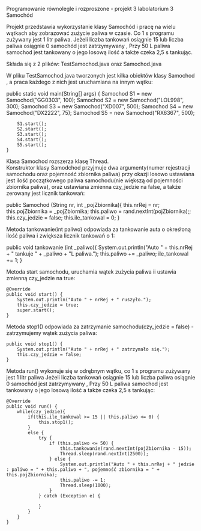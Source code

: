 Programowanie równolegle i rozproszone - projekt 3 labolatorium 3 Samochód

Projekt przedstawia wykorzystanie klasy Samochód i pracę na wielu wątkach aby zobrazować zużycie paliwa w czasie. Co 1 s programu zużywany jest 1 litr paliwa.
Jeżeli liczba tankowań osiągnie 15 lub liczba paliwa osiągnie 0 samochód jest zatrzymywany ,
Przy 50 L paliwa samochod jest tankowany o jego losową ilość a także czeka 2,5 s tankując.

Składa się z 2 plików: TestSamochod.java oraz Samochod.java

W pliku TestSamochod.java tworzonych jest kilka obiektów klasy Samochod , a praca każdego z nich jest uruchamiana na innym wątku:

  public static void main(String[] args) {
        Samochod S1 = new Samochod("GG0303", 100);
        Samochod S2 = new Samochod("LOL998", 300);
        Samochod S3 = new Samochod("XD007", 500);
        Samochod S4 = new Samochod("DX2222", 75);
        Samochod S5 = new Samochod("RX6367", 500);

        S1.start();
        S2.start();
        S3.start();
        S4.start();
        S5.start();
    }
    
Klasa Samochod rozszerza klasę Thread.    
Konstruktor klasy Samodchod przyjmuje dwa argumenty(numer rejestracji samochodu oraz pojemność zbiornika paliwa)
przy okazji losowo ustawiana jest ilość początkowego paliwa samochodu(nie większą od pojemności zbiornika paliwa), oraz ustawiana zmienna czy_jedzie na false, 
a także zerowany jest licznik tankowań:

  public Samochod (String nr, int _pojZbiornika){
        this.nrRej = nr;
        this.pojZbiornika = _pojZbiornika;
        this.paliwo = rand.nextInt(pojZbiornika);;
        this.czy_jedzie = false;
        this.ile_tankowal = 0;
    }
    
Metoda tankowanie(int paliwo) odpowiada za tankowanie auta o okreśłoną ilość paliwa i zwiększa licznik tankowań o 1:

  public void tankowanie (int _paliwo){
        System.out.println("Auto " + this.nrRej + " tankuje " + _paliwo + "L paliwa.");
        this.paliwo += _paliwo;
        ile_tankowal += 1;
    }
    
Metoda start samochodu, uruchamia wątek zużycia paliwa ii ustawia zmienną czy_jedzie na true:

    @Override
    public void start() {
        System.out.println("Auto " + nrRej + " ruszyło.");
        this.czy_jedzie = true;
        super.start();
    }
    
Metoda stop1() odpowiada za zatrzymanie samochodu(czy_jedzie = false) - zatrzymujemy wątek zużycia paliwa:

    public void stop1() {
        System.out.println("Auto " + nrRej + " zatrzymało się.");
        this.czy_jedzie = false;
    }

Metoda run() wykonuje się w odrębnym wątku, co 1 s programu zużywany jest 1 litr paliwa
Jeżeli liczba tankowań osiągnie 15 lub liczba paliwa osiągnie 0 samochód jest zatrzymywany ,
Przy 50 L paliwa samochod jest tankowany o jego losową ilość a także czeka 2,5 s tankując:

    @Override
    public void run() {
        while(czy_jedzie){
            if(this.ile_tankowal >= 15 || this.paliwo <= 0) {
                this.stop1();
            }
            else {
                try {
                    if (this.paliwo <= 50) {
                        this.tankowanie(rand.nextInt(pojZbiornika - 15));
                        Thread.sleep(rand.nextInt(2500));
                    } else {
                        System.out.println("Auto " + this.nrRej + " jedzie : paliwo = " + this.paliwo + ", pojemność zbiornika = " + this.pojZbiornika);
                        this.paliwo -= 1;
                        Thread.sleep(1000);
                    }
                } catch (Exception e) {

                }
            }
        }
    }
